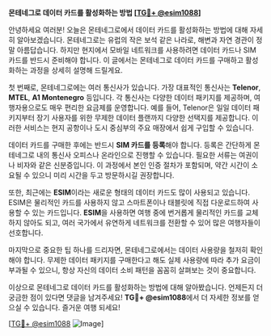 **몬테네그로 데이터 카드를 활성화하는 방법 [[TG💪+ @esim1088](https://t.me/s/esim1088)]**

안녕하세요 여러분! 오늘은 몬테네그로에서 데이터 카드를 활성화하는 방법에 대해 자세히 알아보겠습니다. 몬테네그로는 유럽의 작은 보석 같은 나라로, 해변과 자연 경관이 정말 아름답습니다. 하지만 현지에서 모바일 네트워크를 사용하려면 데이터 카드나 SIM 카드를 반드시 준비해야 합니다. 이 글에서는 몬테네그로 데이터 카드를 구매하고 활성화하는 과정을 상세히 설명해 드릴게요.

첫 번째로, 몬테네그로에는 여러 통신사가 있습니다. 가장 대표적인 통신사는 **Telenor**, **MTEL**, **A1 Montenegro** 등입니다. 각 통신사는 다양한 데이터 패키지를 제공하며, 여행자용으로도 매우 편리한 요금제를 운영합니다. 예를 들어, Telenor은 일일 데이터 패키지부터 장기 사용자를 위한 무제한 데이터 플랜까지 다양한 선택지를 제공합니다. 이러한 서비스는 현지 공항이나 도시 중심부의 주요 매장에서 쉽게 구입할 수 있습니다.

데이터 카드를 구매한 후에는 반드시 **SIM 카드를 등록**해야 합니다. 등록은 간단하게 몬테네그로 내의 통신사 오피스나 온라인으로 진행할 수 있습니다. 필요한 서류는 여권이나 비자와 같은 신분증입니다. 이 과정에서 본인 인증 절차가 포함되며, 약간 시간이 소요될 수 있으니 미리 시간을 두고 방문하시길 권장합니다.

또한, 최근에는 **ESIM**이라는 새로운 형태의 데이터 카드도 많이 사용되고 있습니다. ESIM은 물리적인 카드를 사용하지 않고 스마트폰이나 태블릿에 직접 다운로드하여 사용할 수 있는 카드입니다. **ESIM**을 사용하면 여행 중에 번거롭게 물리적인 카드를 교체하지 않아도 되고, 여러 국가에서 유연하게 네트워크를 전환할 수 있어 많은 여행자들이 선호합니다.

마지막으로 중요한 팁 하나를 드리자면, 몬테네그로에서는 데이터 사용량을 철저히 확인해야 합니다. 무제한 데이터 패키지를 구매한다고 해도 실제 사용량에 따라 추가 요금이 부과될 수 있으니, 항상 자신의 데이터 소비 패턴을 꼼꼼히 살펴보는 것이 중요합니다.

이상으로 몬테네그로 데이터 카드를 활성화하는 방법에 대해 알아봤습니다. 언제든지 더 궁금한 점이 있다면 댓글을 남겨주세요! **TG💪+ @esim1088**에서 더 자세한 정보를 얻으실 수 있습니다. 즐거운 여행 되세요!

[[TG💪+ @esim1088](https://t.me/s/esim1088) ![Image](https://i.postimg.cc/Y0z9fWf4/image.png)]
